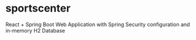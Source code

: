 # sportscenter
React + Spring Boot Web Application with Spring Security configuration and in-memory H2 Database
